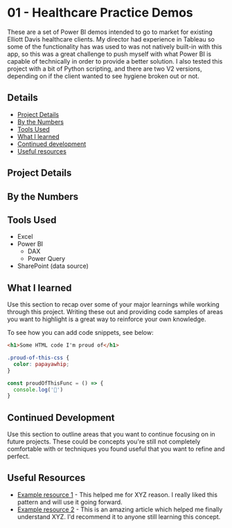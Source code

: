 # 01 - Healthcare Practice Demos

These are a set of Power BI demos intended to go to market for existing Elliott Davis healthcare clients. My director had experience in Tableau so some of the functionality has was used to was not natively built-in with this app, so this was a great challenge to push myself with what Power BI is capable of technically in order to provide a better solution. I also tested this project with a bit of Python scripting, and there are two V2 versions, depending on if the client wanted to see hygiene broken out or not.

## Details
- [Project Details](#project-details)
- [By the Numbers](#by-the-numbers)
- [Tools Used](#tools-used)
- [What I learned](#what-i-learned)
- [Continued development](#continued-development)
- [Useful resources](#useful-resources)

## Project Details

## By the Numbers

## Tools Used

- Excel
- Power BI
  - DAX
  - Power Query
- SharePoint (data source)

## What I learned

Use this section to recap over some of your major learnings while working through this project. Writing these out and providing code samples of areas you want to highlight is a great way to reinforce your own knowledge.

To see how you can add code snippets, see below:

```html
<h1>Some HTML code I'm proud of</h1>
```
```css
.proud-of-this-css {
  color: papayawhip;
}
```
```js
const proudOfThisFunc = () => {
  console.log('🎉')
}
```

## Continued Development

Use this section to outline areas that you want to continue focusing on in future projects. These could be concepts you're still not completely comfortable with or techniques you found useful that you want to refine and perfect.

## Useful Resources

- [Example resource 1](https://www.example.com) - This helped me for XYZ reason. I really liked this pattern and will use it going forward.
- [Example resource 2](https://www.example.com) - This is an amazing article which helped me finally understand XYZ. I'd recommend it to anyone still learning this concept.

